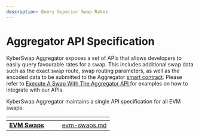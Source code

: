 ```yaml
---
description: Query Superior Swap Rates
---
```


# Aggregator API Specification

KyberSwap Aggregator exposes a set of APIs that allows developers to easily query favourable rates for a swap. This includes additional swap data such as the exact swap route, swap routing parameters, as well as the encoded data to be submitted to the Aggregator [smart contract](../contracts/aggregator-contract-addresses.md). Please refer to [Execute A Swap With The Aggregator API ](../developer-guides/execute-a-swap-with-the-aggregator-api.md)for examples on how to integrate with our APIs.

KyberSwap Aggregator maintains a single API specification for all EVM swaps:

<table data-card-size="large" data-view="cards"><thead><tr><th></th><th data-hidden></th><th data-hidden></th><th data-hidden data-card-target data-type="content-ref"></th></tr></thead><tbody><tr><td><a href="evm-swaps.md"><strong>EVM Swaps</strong></a></td><td></td><td></td><td><a href="evm-swaps.md">evm-swaps.md</a></td></tr></tbody></table>
